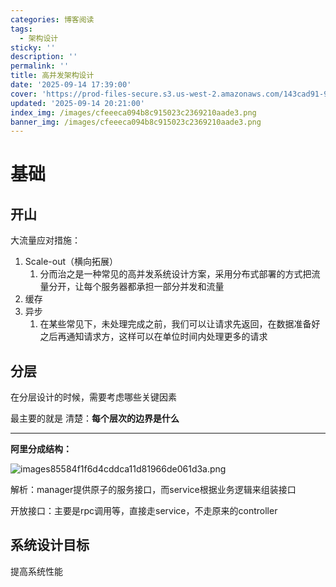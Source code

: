 ```yaml
---
categories: 博客阅读
tags:
  - 架构设计
sticky: ''
description: ''
permalink: ''
title: 高并发架构设计
date: '2025-09-14 17:39:00'
cover: 'https://prod-files-secure.s3.us-west-2.amazonaws.com/143cad91-961b-48b0-82dc-78fbb6eb5abe/ef1d6779-f59d-4ac8-939c-739233d734ec/wallhaven-vpx9g3.png?X-Amz-Algorithm=AWS4-HMAC-SHA256&X-Amz-Content-Sha256=UNSIGNED-PAYLOAD&X-Amz-Credential=ASIAZI2LB4666LBA3QYN%2F20250915%2Fus-west-2%2Fs3%2Faws4_request&X-Amz-Date=20250915T183042Z&X-Amz-Expires=3600&X-Amz-Security-Token=IQoJb3JpZ2luX2VjEAEaCXVzLXdlc3QtMiJGMEQCIHOeh7XpkTxnoOGyKdf%2FfXgkFYK%2FdNrXl3oI31eYrXsfAiA0QrgXJRqpTBQE5J4HROSNj9UOGyieUloRoVI09KNyLCr%2FAwh6EAAaDDYzNzQyMzE4MzgwNSIMrkFAoH40cv%2Bpy9VTKtwDX%2F0ffF%2FA79zZ75pSe7hvCOH6iGXD4Ra89RjrjXC%2FEQmzcsEjAVRMNuEa4F9EUkCNnMSVJFAx9S42Yk1FMKmjEfKnaab0139Ak%2FQR%2F5BdIW822fUBTYfoDTxqs77RemT7MElJpKw%2BStRrBRDozjEJ97guZxk5hO%2F3uohiNjPVbgqhwkCIJt7mYGIizOcyFPQSAZPX%2FP8eZX40NZYr0C09pRQ8V90SKUjvWJwtbWgtwt9GP2GZbwwGGPf0lf6jaDxbb1jO8xAP3On%2BQjWGPL3gLP7mdfWgaRY0ljDyAFQ%2FRTEEd2yXqO7E7TTdaN5cFSfIUpIY228JfBKdnjRkw0MeTPyZ3jiw7A6XOLoCPFoaDHmiuLrLNyYaoH4KfPtoDd0L7U9KDly%2F8abjpB%2BaJRSXhnYEz%2By%2FklCJi3cbCsxJ8fIV5aSGWi5P8kQv0MZ7hITYWGd1%2B3qMR%2BOcX%2Fb6XARBGGpcC4b%2BFT7h%2Ftf6ggXPJ%2F9OfMLYksQkwbWbdo8BCnvKJCBQJ1cpr6OabyUx2yElNFDvhPdj%2FI1OjKZUP4cRepZkWansO5ORK5gfB83CmK9Qtbzz5MJWDmbQXnOEs4usTTtVRtE5M76Cp1%2B523kpOE7Qw4q18yMHsoA7SEIwr4qhxgY6pgFh1oROvIznyl5360xBdwiC00mzwqHMwsrFZ4s2WMrgkl5XItkyuVqxE82WVzcE1Ob21PKpZyZ%2FrADQzUtxpjyYMQWPiMjtDV%2FpVm%2FA%2BJJfev9o7uwzcO6yxU23sc%2F7lkS91esMZwuupqrtJ8dCA9Ww6AM4BP0Z9mkss4ffjCZjF4wrERrhd7H3ozzPGRnE7Os5uqyFZMBzjKQVs8tcOCfqmqxuT9U%2B&X-Amz-Signature=ee50a7976c8be53d55dfdcfb26b01d61e02cfe69028e284f53b66ee9aea2d995&X-Amz-SignedHeaders=host&x-amz-checksum-mode=ENABLED&x-id=GetObject'
updated: '2025-09-14 20:21:00'
index_img: /images/cfeeeca094b8c915023c2369210aade3.png
banner_img: /images/cfeeeca094b8c915023c2369210aade3.png
---
```


# 基础


## 开山


大流量应对措施：

1. Scale-out（横向拓展）
    1. 分而治之是一种常见的高并发系统设计方案，采用分布式部署的方式把流量分开，让每个服务器都承担一部分并发和流量
2. 缓存
3. 异步
    1. 在某些常见下，未处理完成之前，我们可以让请求先返回，在数据准备好之后再通知请求方，这样可以在单位时间内处理更多的请求

## 分层


在分层设计的时候，需要考虑哪些关键因素


最主要的就是 清楚：**每个层次的边界是什么**


---


**阿里分成结构：**


![images85584f1f6d4cddca11d81966de061d3a.png](/images/76b91b81b572afd296408e6ff7e2451f.png)


解析：manager提供原子的服务接口，而service根据业务逻辑来组装接口


开放接口：主要是rpc调用等，直接走service，不走原来的controller


## 系统设计目标


提高系统性能

